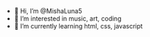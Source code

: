 - 👋 Hi, I’m @MishaLuna5
- 👀 I’m interested in music, art, coding
- 🌱 I’m currently learning html, css, javascript

